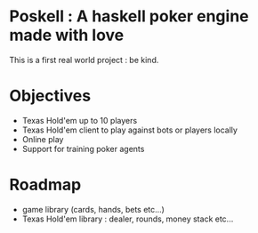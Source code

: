 # Poskell : A haskell poker engine made with love
This is a first real world project : be kind.

# Objectives
- Texas Hold'em up to 10 players
- Texas Hold'em client to play against bots or players locally
- Online play
- Support for training poker agents

# Roadmap
- game library (cards, hands, bets etc...)
- Texas Hold'em library : dealer, rounds, money stack etc...
